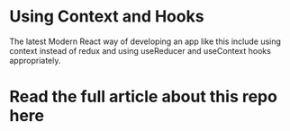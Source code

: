 # Using Context and Hooks

The latest Modern React way of developing an app like this include using context instead of redux and using useReducer and useContext hooks appropriately.

# Read the full article about this repo here
